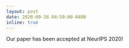 ```yaml
---
layout: post
date: 2020-09-26 04:59:00-0400
inline: true
---
```


Our paper has been accepted at NeurIPS 2020!
